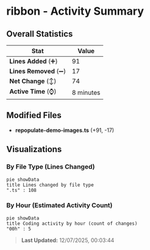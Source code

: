 # ribbon - Activity Summary 

## Overall Statistics

| Stat                   | Value                                                             |
| ---------------------- | ----------------------------------------------------------------- |
| **Lines Added** (➕)   | 91                                          |
| **Lines Removed** (➖) | 17                                        |
| **Net Change** (↕)    | 74                |
| **Active Time** (⌚)   | 8 minutes |


## Modified Files
- **repopulate-demo-images.ts** (+91, -17)

## Visualizations

### By File Type (Lines Changed)

```mermaid
pie showData
title Lines changed by file type
".ts" : 108
```

### By Hour (Estimated Activity Count)

```mermaid
pie showData
title Coding activity by hour (count of changes)
"00h" : 5
```


> **Last Updated:** 12/07/2025, 00:03:44